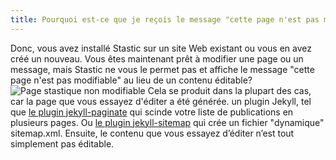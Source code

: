 ```yaml
---
title: Pourquoi est-ce que je reçois le message "cette page n'est pas modifiable"?
---
```

Donc, vous avez installé Stastic sur un site Web existant ou vous en avez créé un nouveau. Vous êtes maintenant prêt à modifier une page ou un message, mais Stastic ne vous le permet pas et affiche le message "cette page n'est pas modifiable" au lieu de un contenu éditable? ![Page stastique non modifiable](https://www.stastic.net//assets/2019-08-04-924319.png) Cela se produit dans la plupart des cas, car la page que vous essayez d'éditer a été générée. un plugin Jekyll, tel que [le plugin jekyll-paginate](https://jekyllrb.com/docs/pagination/) qui scinde votre liste de publications en plusieurs pages. Ou [le plugin jekyll-sitemap](https://github.com/jekyll/jekyll-sitemap) qui crée un fichier "dynamique" sitemap.xml. Ensuite, le contenu que vous essayez d’éditer n’est tout simplement pas éditable.

